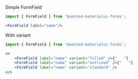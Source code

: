 Simple FormField

```jsx
import { FormField } from 'boosted-materialui-forms';

<FormField label="name"/>
```

With variant

```jsx
import { FormField } from 'boosted-materialui-forms';

<>
    <FormField label="name" variant="filled" />{"   "}
    <FormField label="name" variant="outlined" />{"   "}
    <FormField label="name" variant="standard" />
</>
```